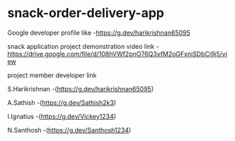 # snack-order-delivery-app
Google developer profile like -https://g.dev/harikrishnan65095

snack application project demonstration video link -https://drive.google.com/file/d/108hVWf2pnO76Q3xfM2oGFxniSDbCi9j5/view

project member developer link

S.Harikrishnan -(https://g.dev/harikrishnan65095)

A.Sathish      -(https://g.dev/Sathish2k3)

I.Ignatius     -(https://g.dev/Vickey1234)

N.Santhosh     -(https://g.dev/Santhosh1234)
